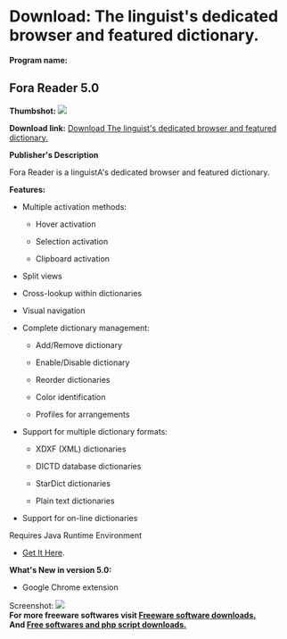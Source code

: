# Download: The linguist's dedicated browser and featured dictionary.

**Program name:**

## Fora Reader 5.0

  
**Thumbshot:** ![](http://www.freewarefiles.com/screenshot/forareader3_md.jpg)   
  
**Download link:** [Download The linguist's dedicated browser and featured dictionary.](http://freesoftwares.boysofts.com/Fora-Plain-Reader_program_46405.html)  
  


**Publisher's Description**  
  


Fora Reader is a linguistA's dedicated browser and featured dictionary. 

**Features:**

  * Multiple activation methods: 
    * Hover activation  

    * Selection activation  

    * Clipboard activation 
  * Split views  

  * Cross-lookup within dictionaries  

  * Visual navigation  

  * Complete dictionary management: 
    * Add/Remove dictionary  

    * Enable/Disable dictionary  

    * Reorder dictionaries  

    * Color identification  

    * Profiles for arrangements 
  * Support for multiple dictionary formats: 
    * XDXF (XML) dictionaries   

    * DICTD database dictionaries  

    * StarDict dictionaries  

    * Plain text dictionaries  

  * Support for on-line dictionaries  


Requires Java Runtime Environment

* [Get It Here](http://www.java.com/en/download/manual.jsp). 

**What's New in version 5.0:**

  * Google Chrome extension 

  
  
Screenshot: ![](http://www.freewarefiles.com/screenshot/forareader3.jpg)   
**For more freeware softwares visit [Freeware software downloads.](http://freesoftwares.boysofts.com/)**   
**And [Free softwares and php script downloads.](http://www.boysofts.com/)**
